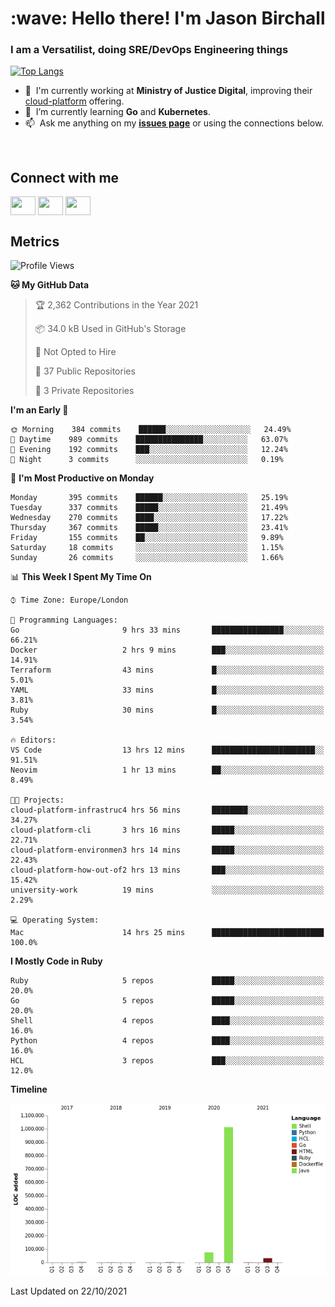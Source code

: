 <h1 align="left" id="jason-title">:wave: Hello there! I'm Jason Birchall</h1>
<h3 align="left">I am a Versatilist, doing SRE/DevOps Engineering things</h3>

[![Top Langs](https://github-readme-stats.vercel.app/api?username=jasonBirchall&show_icons=true&count_private=true&include_all_commits=true&theme=gruvbox)](https://github.com/anuraghazra/github-readme-stats)

- :office: &nbsp;I'm currently working at **Ministry of Justice Digital**, improving their [cloud-platform](https://github.com/ministryofjustice/cloud-platform) offering.
- :seedling: &nbsp;I’m currently learning **Go** and **Kubernetes**.
- :mailbox: &nbsp;Ask me anything on my **[issues page]** or using the connections below.


<br>

<h2>Connect with me</h2>
<p>
<a href="https://twitter.com/jsonBirchall" target="blank"><img align="center" src="https://cdn.jsdelivr.net/npm/simple-icons@3.0.1/icons/twitter.svg" alt="" height="30" width="40" /></a>
<a href="https://keybase.io/json0" target="blank"><img align="center" src="https://cdn.jsdelivr.net/npm/simple-icons@3.0.1/icons/keybase.svg" alt="" height="30" width="40" /></a>
<a href="https://www.reddit.com/user/kakorate" target="blank"><img align="center" src="https://cdn.jsdelivr.net/npm/simple-icons@3.0.1/icons/reddit.svg" alt="" height="30" width="40" /></a>
</p>

<h2>Metrics</h2>

<!--START_SECTION:waka-->
![Profile Views](http://img.shields.io/badge/Profile%20Views-0-blue)

**🐱 My GitHub Data** 

> 🏆 2,362 Contributions in the Year 2021
 > 
> 📦 34.0 kB Used in GitHub's Storage 
 > 
> 🚫 Not Opted to Hire
 > 
> 📜 37 Public Repositories 
 > 
> 🔑 3 Private Repositories  
 > 
**I'm an Early 🐤** 

```text
🌞 Morning    384 commits    ██████░░░░░░░░░░░░░░░░░░░   24.49% 
🌆 Daytime    989 commits    ███████████████░░░░░░░░░░   63.07% 
🌃 Evening    192 commits    ███░░░░░░░░░░░░░░░░░░░░░░   12.24% 
🌙 Night      3 commits      ░░░░░░░░░░░░░░░░░░░░░░░░░   0.19%

```
📅 **I'm Most Productive on Monday** 

```text
Monday       395 commits    ██████░░░░░░░░░░░░░░░░░░░   25.19% 
Tuesday      337 commits    █████░░░░░░░░░░░░░░░░░░░░   21.49% 
Wednesday    270 commits    ████░░░░░░░░░░░░░░░░░░░░░   17.22% 
Thursday     367 commits    █████░░░░░░░░░░░░░░░░░░░░   23.41% 
Friday       155 commits    ██░░░░░░░░░░░░░░░░░░░░░░░   9.89% 
Saturday     18 commits     ░░░░░░░░░░░░░░░░░░░░░░░░░   1.15% 
Sunday       26 commits     ░░░░░░░░░░░░░░░░░░░░░░░░░   1.66%

```


📊 **This Week I Spent My Time On** 

```text
⌚︎ Time Zone: Europe/London

💬 Programming Languages: 
Go                       9 hrs 33 mins       ████████████████░░░░░░░░░   66.21% 
Docker                   2 hrs 9 mins        ███░░░░░░░░░░░░░░░░░░░░░░   14.91% 
Terraform                43 mins             █░░░░░░░░░░░░░░░░░░░░░░░░   5.01% 
YAML                     33 mins             █░░░░░░░░░░░░░░░░░░░░░░░░   3.81% 
Ruby                     30 mins             █░░░░░░░░░░░░░░░░░░░░░░░░   3.54%

🔥 Editors: 
VS Code                  13 hrs 12 mins      ███████████████████████░░   91.51% 
Neovim                   1 hr 13 mins        ██░░░░░░░░░░░░░░░░░░░░░░░   8.49%

🐱‍💻 Projects: 
cloud-platform-infrastruc4 hrs 56 mins       ████████░░░░░░░░░░░░░░░░░   34.27% 
cloud-platform-cli       3 hrs 16 mins       █████░░░░░░░░░░░░░░░░░░░░   22.71% 
cloud-platform-environmen3 hrs 14 mins       █████░░░░░░░░░░░░░░░░░░░░   22.43% 
cloud-platform-how-out-of2 hrs 13 mins       ███░░░░░░░░░░░░░░░░░░░░░░   15.42% 
university-work          19 mins             ░░░░░░░░░░░░░░░░░░░░░░░░░   2.29%

💻 Operating System: 
Mac                      14 hrs 25 mins      █████████████████████████   100.0%

```

**I Mostly Code in Ruby** 

```text
Ruby                     5 repos             █████░░░░░░░░░░░░░░░░░░░░   20.0% 
Go                       5 repos             █████░░░░░░░░░░░░░░░░░░░░   20.0% 
Shell                    4 repos             ████░░░░░░░░░░░░░░░░░░░░░   16.0% 
Python                   4 repos             ████░░░░░░░░░░░░░░░░░░░░░   16.0% 
HCL                      3 repos             ███░░░░░░░░░░░░░░░░░░░░░░   12.0%

```


**Timeline**

![Chart not found](https://raw.githubusercontent.com/jasonBirchall/jasonBirchall/main/charts/bar_graph.png) 


 Last Updated on 22/10/2021
<!--END_SECTION:waka-->

<!-- links -->

[issues page]: https://github.com/jasonBirchall/jasonBirchall/issues "jasonBirchall/issues"
